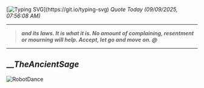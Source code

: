 [![Typing SVG](https://readme-typing-svg.herokuapp.com?font=Press+Start+2P&color=C2F784&size=35&width=900&height=100&lines=Hello+World%2C+I'm+Hung+!)](https://git.io/typing-svg) 
_Quote Today (09/09/2025, 07:56:08 AM)_
___
>**_and its laws. It is what it is. No amount of complaining, resentment or mourning will help. Accept, let go and move on. @_**
___

## __**_TheAncientSage_**

![RobotDance](src/assets/images/robot-dancing-dribble.gif?style=center)
